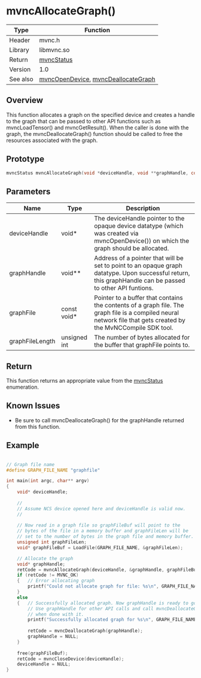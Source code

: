 # mvncAllocateGraph()

Type|Function
------------ | -------------
Header|mvnc.h
Library| libmvnc.so
Return|[mvncStatus](mvncStatus.md)
Version|1.0
See also|[mvncOpenDevice](mvncOpenDevice.md), [mvncDeallocateGraph](mvncDeallocateGraph.md)

## Overview
This function allocates a graph on the specified device and creates a handle to the graph that can be passed to other API functions such as mvncLoadTensor() and mvncGetResult(). When the caller is done with the graph, the mvncDeallocateGraph() function should be called to free the resources associated with the graph.

## Prototype

```C
mvncStatus mvncAllocateGraph(void *deviceHandle, void **graphHandle, const void *graphFile, unsigned int graphFileLength);
```
## Parameters

Name|Type|Description
----|----|-----------
deviceHandle|void\*|The deviceHandle pointer to the opaque device datatype (which was created via mvncOpenDevice()) on which the graph should be allocated.
graphHandle|void\*\*|Address of a pointer that will be set to point to an opaque graph datatype. Upon successful return, this graphHandle can be passed to other API funtions.
graphFile|const void\* | Pointer to a buffer that contains the contents of a graph file. The graph file is a compiled neural network file that gets created by the MvNCCompile SDK tool.  
graphFileLength|unsigned int|The number of bytes allocated for the buffer that graphFile points to.

## Return
This function returns an appropriate value from the [mvncStatus](mvncStatus.md) enumeration.

## Known Issues
- Be sure to call mvncDeallocateGraph() for the graphHandle returned from this function.

## Example
```C

// Graph file name
#define GRAPH_FILE_NAME "graphfile"

int main(int argc, char** argv)
{
    void* deviceHandle; 
    
    //
    // Assume NCS device opened here and deviceHandle is valid now.
    //
    
    // Now read in a graph file so graphFileBuf will point to the 
    // bytes of the file in a memory buffer and graphFileLen will be
    // set to the number of bytes in the graph file and memory buffer.
    unsigned int graphFileLen;
    void* graphFileBuf = LoadFile(GRAPH_FILE_NAME, &graphFileLen);

    // Allocate the graph
    void* graphHandle;
    retCode = mvncAllocateGraph(deviceHandle, &graphHandle, graphFileBuf, graphFileLen);
    if (retCode != MVNC_OK)
    {   // Error allocating graph
        printf("Could not allocate graph for file: %s\n", GRAPH_FILE_NAME); 
    }
    else
    {   // Successfully allocated graph. Now graphHandle is ready to go.  
        // Use graphHandle for other API calls and call mvncDeallocateGraph
        // when done with it.
        printf("Successfully allocated graph for %s\n", GRAPH_FILE_NAME);
        
        retCode = mvncDeallocateGraph(graphHandle);
        graphHandle = NULL;
    }
    
    free(graphFileBuf);
    retCode = mvncCloseDevice(deviceHandle);
    deviceHandle = NULL;
}

```
